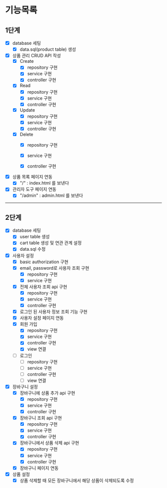 # 기능목록
## 1단계

- [x] database 세팅
    - [x] data.sql(product table) 생성

- [x] 상품 관리 CRUD API 작성
    - [x] Create
        - [x] repository 구현
        - [x] service 구현
        - [x] controller 구현
    - [x] Read
        - [x] repository 구현
        - [x] service 구현
        - [x] controller 구현
    - [x] Update
        - [x] repository 구현
        - [x] service 구현
        - [x] controller 구현
    - [x] Delete
        - [x] repository 구현
        - [x] service 구현
        - [x] controller 구현


- [x] 상품 목록 페이지 연동
    - [x] "/" : index.html 를 보낸다

- [x] 관리자 도구 페이지 연동
    - [x] "/admin" : admin.html 를 보낸다

---
## 2단계

- [x] database 세팅
  - [x] user table 생성
  - [x] cart table 생성 및 연관 관계 설정
  - [x] data.sql 수정

- [x] 사용자 설정
  - [x] basic authorization 구현
  - [x] email, password로 사용자 조회 구현
    - [x] repository 구현
    - [x] service 구현
  - [x] 전체 사용자 조회 api 구현
    - [x] repository 구현
    - [x] service 구현
    - [x] controller 구현
  - [x] 로그인 된 사용자 정보 조회 기능 구현
  - [x] 사용자 설정 페이지 연동
  - [x] 회원 가입
    - [x] repository 구현
    - [x] service 구현
    - [x] controller 구현
    - [x] view 연결
  - [ ] 로그인
      - [ ] repository 구현
      - [ ] service 구현
      - [ ] controller 구현
      - [ ] view 연결

- [x] 장바구니 설정
  - [x] 장바구니에 상품 추가 api 구현
    - [x] repository 구현
    - [x] service 구현
    - [x] controller 구현
  - [x] 장바구니 조회 api 구현
    - [x] repository 구현
    - [x] service 구현
    - [x] controller 구현
  - [x] 장바구니에서 상품 삭제 api 구현
    - [x] repository 구현
    - [x] service 구현
    - [x] controller 구현
  - [x] 장바구니 페이지 연동

- [x] 상품 설정
  - [x] 상품 삭제할 때 모든 장바구니에서 해당 상품이 삭제되도록 수정
